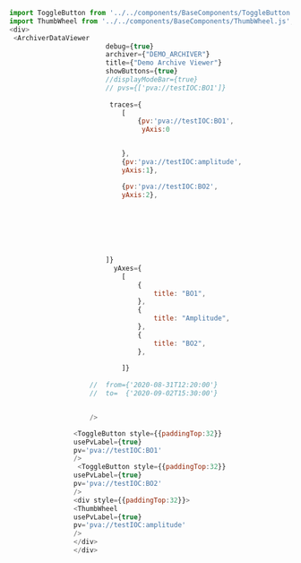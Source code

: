 
```js
import ToggleButton from '../../components/BaseComponents/ToggleButton.js';
import ThumbWheel from '../../components/BaseComponents/ThumbWheel.js';
<div>
 <ArchiverDataViewer
                        debug={true}
                        archiver={"DEMO_ARCHIVER"}
                        title={"Demo Archive Viewer"}
                        showButtons={true}
                        //displayModeBar={true}
                        // pvs={['pva://testIOC:BO1']}
                       
                         traces={
                            [
                                {pv:'pva://testIOC:BO1',
                                 yAxis:0


                            },
                            {pv:'pva://testIOC:amplitude',
                            yAxis:1},

                            {pv:'pva://testIOC:BO2',
                            yAxis:2},
                            
                            
                        


                        

                        ]}
                          yAxes={
                            [
                                {
                                    title: "BO1",
                                },
                                {
                                    title: "Amplitude",
                                },
                                {
                                    title: "BO2",
                                },
                               
                            ]}
                       
                    //  from={'2020-08-31T12:20:00'}
                    //  to=  {'2020-09-02T15:30:00'}


                    />

                <ToggleButton style={{paddingTop:32}}
                usePvLabel={true}
                pv='pva://testIOC:BO1'
                />
                 <ToggleButton style={{paddingTop:32}}
                usePvLabel={true}
                pv='pva://testIOC:BO2'
                />
                <div style={{paddingTop:32}}>
                <ThumbWheel 
                usePvLabel={true}
                pv='pva://testIOC:amplitude'
                />
                </div>
                </div>
```


<!-- 

The `useMongoDbWatch` hook returns all the data on the initial read and after subsequent updates to the data in the database.

|  Property |Type |Default | Description |
|:-:|:-|
|dbURL|string|| The dbURL string format is : <br/><br/>mongodb://**`host`**:**`databaseName`**:**`collectionName`**:Parameters:**`Parameters`**<br/><br/>**`host`**: Is name of the environment variable defined in your .env or docker-compose yaml file file and corresponds to hostname or ip and port of the mongoDB replica set, eg. `LOADSAVE_DATABASE`<br/><br/>**`databaseName`**: Is the internal MongoDB database name<br/><br/>**`collectionName`**: Is the MongoDB collection name<br/><br/>**`Parameters`**: is a JSON object that defines the MongoDB `find` query parameters<br/><br/>
The dBURL for example, to connect to the  LOAD_SAVE database example and read and watch the data that is not marked deleted is:<br/>
`mongodb://LOADSAVE_DATABASE:testIOCSystems:testIOC_DATA:Parameters:{"query":{"beam_setup.Status":{"$ne":"Delete"}}}`

The object that is returned has a default structure with the following properties:
```js static
{
    data: null,
    writeAccess:false,
    initialized:false,
    dbURL:props.dbURL
  }
```
|  Property |Type |Default | Description |
|:-:|:-|
|data|any|null| The db watch's returned data
|initialized|bool|false| true when valid data has return from the database
|writeAccess|bool|false| true when the user has write access to the database
|dbURL|string|| The dbURL .




useMongoDbWatch example:

```js static
import useMongoDbWatch from 'path to SystemComponents/database/MongoDB/useMongoDbWatch'
const dbObject=useMongoDbWatch(
    {
        dbURL:'mongodb://LOADSAVE_DATABASE:testIOCSystems:testIOC_DATA:Parameters:{"query":{"beam_setup.Status":{"$ne":"Delete"}}}'
    });
const {data}=dbObject;
const {writeAccess}=dbObject;
const {initialized}=dbObject;
...
``` -->
